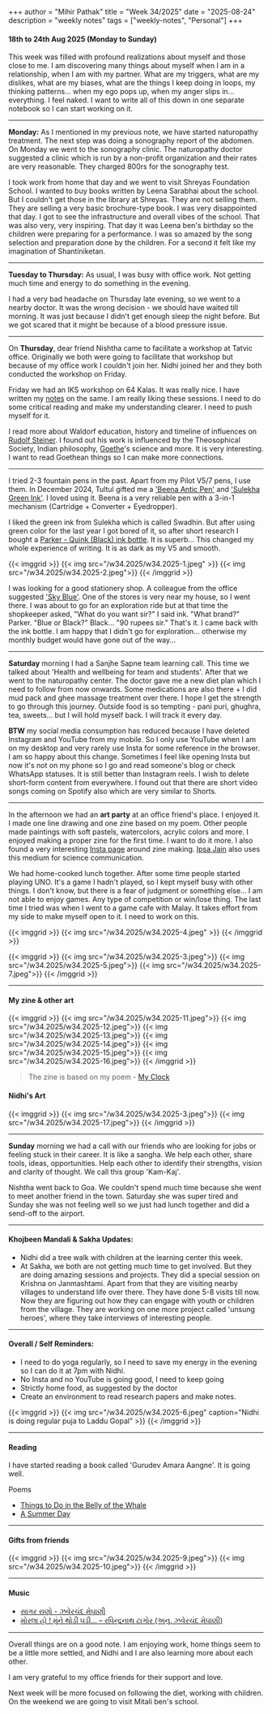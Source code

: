 +++
author = "Mihir Pathak"
title = "Week 34/2025"
date = "2025-08-24"
description = "weekly notes"
tags = ["weekly-notes", "Personal"]
+++

#### 18th to 24th Aug 2025 (Monday to Sunday)

This week was filled with profound realizations about myself and those close to me. I am discovering many things about myself when I am in a relationship, when I am with my partner. What are my triggers, what are my dislikes, what are my biases, what are the things I keep doing in loops, my thinking patterns... when my ego pops up, when my anger slips in... everything. I feel naked. I want to write all of this down in one separate notebook so I can start working on it.

---

**Monday:** As I mentioned in my previous note, we have started naturopathy treatment. The next step was doing a sonography report of the abdomen. On Monday we went to the sonography clinic. The naturopathy doctor suggested a clinic which is run by a non-profit organization and their rates are very reasonable. They charged 800rs for the sonography test.

I took work from home that day and we went to visit Shreyas Foundation School. I wanted to buy books written by Leena Sarabhai about the school. But I couldn't get those in the library at Shreyas. They are not selling them. They are selling a very basic brochure-type book. I was very disappointed that day. I got to see the infrastructure and overall vibes of the school. That was also very, very inspiring. That day it was Leena ben's birthday so the children were preparing for a performance. I was so amazed by the song selection and preparation done by the children. For a second it felt like my imagination of Shantiniketan.

---

**Tuesday to Thursday:** As usual, I was busy with office work. Not getting much time and energy to do something in the evening.

I had a very bad headache on Thursday late evening, so we went to a nearby doctor. It was the wrong decision - we should have waited till morning. It was just because I didn't get enough sleep the night before. But we got scared that it might be because of a blood pressure issue.

---

On **Thursday**, dear friend Nishtha came to facilitate a workshop at Tatvic office. Originally we both were going to facilitate that workshop but because of my office work I couldn't join her. Nidhi joined her and they both conducted the workshop on Friday.

Friday we had an IKS workshop on 64 Kalas. It was really nice. I have written my [notes](blog/64kala/) on the same. I am really liking these sessions. I need to do some critical reading and make my understanding clearer. I need to push myself for it.

I read more about Waldorf education, history and timeline of influences on [Rudolf Steiner](https://en.wikipedia.org/wiki/Rudolf_Steiner). I found out his work is influenced by the Theosophical Society, Indian philosophy, [Goethe](https://en.wikipedia.org/wiki/Johann_Wolfgang_von_Goethe)'s science and more. It is very interesting. I want to read Goethean things so I can make more connections.

---

I tried 2-3 fountain pens in the past. Apart from my Pilot V5/7 pens, I use them. In December 2024, Tultul gifted me a ['Beena Antic Pen'](https://vsignpen.com/product/beena-antic/) and ['Sulekha Green Ink'](https://sulekhaink.co.in/product/green/). I loved using it. Beena is a very reliable pen with a 3-in-1 mechanism (Cartridge + Converter + Eyedropper).

I liked the green ink from Sulekha which is called Swadhin. But after using green color for the last year I got bored of it, so after short research I bought a [Parker - Quink (Black) ink bottle](https://www.parkerpen.com/inks-refills/ink-bottles/parker-ink-bottle/SP_1417120.html). It is superb... This changed my whole experience of writing. It is as dark as my V5 and smooth.

{{< imggrid >}}
{{< img src="/w34.2025/w34.2025-1.jpeg" >}}
{{< img src="/w34.2025/w34.2025-2.jpeg">}}
{{< /imggrid >}} 

I was looking for a good stationery shop. A colleague from the office suggested ['Sky Blue'](https://skyblue.in/pages/ahmedabad-thaltej?srsltid=AfmBOoq689QOkn7sn-GS-qCheuZnGrPEJ9G8SQQ4b4ra5F0Zvm8FdaJv). One of the stores is very near my house, so I went there. I was about to go for an exploration ride but at that time the shopkeeper asked, "What do you want sir?" I said ink. "What brand?" Parker. "Blue or Black?" Black... "90 rupees sir." That's it. I came back with the ink bottle. I am happy that I didn't go for exploration... otherwise my monthly budget would have gone out of the way...

---

**Saturday** morning I had a Sanjhe Sapne team learning call. This time we talked about 'Health and wellbeing for team and students'. After that we went to the naturopathy center. The doctor gave me a new diet plan which I need to follow from now onwards. Some medications are also there + I did mud pack and ghee massage treatment over there. I hope I get the strength to go through this journey. Outside food is so tempting - pani puri, ghughra, tea, sweets... but I will hold myself back. I will track it every day.

**BTW** my social media consumption has reduced because I have deleted Instagram and YouTube from my mobile. So I only use YouTube when I am on my desktop and very rarely use Insta for some reference in the browser. I am so happy about this change. Sometimes I feel like opening Insta but now it's not on my phone so I go and read someone's blog or check WhatsApp statuses. It is still better than Instagram reels. I wish to delete short-form content from everywhere. I found out that there are short video songs coming on Spotify also which are very similar to Shorts.

---

In the afternoon we had an **art party** at an office friend's place. I enjoyed it. I made one line drawing and one zine based on my poem. Other people made paintings with soft pastels, watercolors, acrylic colors and more. I enjoyed making a proper zine for the first time. I want to do it more. I also found a very interesting [Insta page](https://www.instagram.com/zinedabaad/?hl=en) around zine making. [Ipsa Jain](https://www.instagram.com/ipsawonders/?hl=en) also uses this medium for science communication.

We had home-cooked lunch together. After some time people started playing UNO. It's a game I hadn't played, so I kept myself busy with other things. I don't know, but there is a fear of judgment or something else... I am not able to enjoy games. Any type of competition or win/lose thing. The last time I tried was when I went to a game cafe with Malay. It takes effort from my side to make myself open to it. I need to work on this.

{{< imggrid >}}
{{< img src="/w34.2025/w34.2025-4.jpeg" >}}
{{< /imggrid >}}

{{< imggrid >}}
{{< img src="/w34.2025/w34.2025-3.jpeg">}}
{{< img src="/w34.2025/w34.2025-5.jpeg">}}
{{< img src="/w34.2025/w34.2025-7.jpeg">}}
{{< /imggrid >}}

---

#### My zine & other art

{{< imggrid >}}
{{< img src="/w34.2025/w34.2025-11.jpeg">}}
{{< img src="/w34.2025/w34.2025-12.jpeg">}}
{{< img src="/w34.2025/w34.2025-13.jpeg">}}
{{< img src="/w34.2025/w34.2025-14.jpeg">}}
{{< img src="/w34.2025/w34.2025-15.jpeg">}}
{{< img src="/w34.2025/w34.2025-16.jpeg">}}
{{< /imggrid >}}

> The zine is based on my poem - [My Clock](https://www.instagram.com/p/Cx8E9jwoWq1/)

#### Nidhi's Art

{{< imggrid >}}
{{< img src="/w34.2025/w34.2025-3.jpeg">}}
{{< img src="/w34.2025/w34.2025-17.jpeg">}}
{{< /imggrid >}} 

---

**Sunday** morning we had a call with our friends who are looking for jobs or feeling stuck in their career. It is like a sangha. We help each other, share tools, ideas, opportunities. Help each other to identify their strengths, vision and clarity of thought. We call this group 'Kam-Kaj'.

Nishtha went back to Goa. We couldn't spend much time because she went to meet another friend in the town. Saturday she was super tired and Sunday she was not feeling well so we just had lunch together and did a send-off to the airport.

---

#### Khojbeen Mandali & Sakha Updates:

- Nidhi did a tree walk with children at the learning center this week.
- At Sakha, we both are not getting much time to get involved. But they are doing amazing sessions and projects. They did a special session on Krishna on Janmashtami. Apart from that they are visiting nearby villages to understand life over there. They have done 5-8 visits till now. Now they are figuring out how they can engage with youth or children from the village. They are working on one more project called 'unsung heroes', where they take interviews of interesting people.

---

#### Overall / Self Reminders:

- I need to do yoga regularly, so I need to save my energy in the evening so I can do it at 7pm with Nidhi.
- No Insta and no YouTube is going good, I need to keep going
- Strictly home food, as suggested by the doctor
- Create an environment to read research papers and make notes.

{{< imggrid >}}
{{< img src="/w34.2025/w34.2025-6.jpeg" caption="Nidhi is doing regular puja to Laddu Gopal" >}}
{{< /imggrid >}} 

---

#### Reading

I have started reading a book called 'Gurudev Amara Aangne'. It is going well.

Poems 

- [Things to Do in the Belly of the Whale](/blog/whale/)
- [A Summer Day](/blog/summerday/)

---

#### Gifts from friends

{{< imggrid >}}
{{< img src="/w34.2025/w34.2025-9.jpeg">}}
{{< img src="/w34.2025/w34.2025-10.jpeg">}}
{{< /imggrid >}} 

---

#### Music

- [સાગર રાણો - ઝવેરચંદ મેઘાણી](/blog/sagarrano/)
- [મોરલા હો ! મુંને થોડી ઘડી… – રવિન્દ્રનાથ ટાગોર (અનુ. ઝવેરચંદ મેઘાણી)](/blog/morlaho/)

---

Overall things are on a good note. I am enjoying work, home things seem to be a little more settled, and Nidhi and I are also learning more about each other.

I am very grateful to my office friends for their support and love.

Next week will be more focused on following the diet, working with children. On the weekend we are going to visit Mitali ben's school.